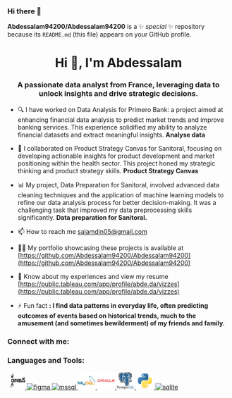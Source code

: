 ### Hi there 👋

**Abdessalam94200/Abdessalam94200** is a ✨ _special_ ✨ repository because its `README.md` (this file) appears on your GitHub profile.

<h1 align="center">Hi 👋, I'm Abdessalam</h1>
<h3 align="center">A passionate data analyst from France, leveraging data to unlock insights and drive strategic decisions.</h3>

- 🔍 I have worked on Data Analysis for Primero Bank: a project aimed at enhancing financial data analysis to predict market trends and improve banking services. This experience solidified my ability to analyze financial datasets and extract meaningful insights. **Analyse data**

- 🤝 I collaborated on Product Strategy Canvas for Sanitoral, focusing on developing actionable insights for product development and market positioning within the health sector. This project honed my strategic thinking and product strategy skills. **Product Strategy Canvas**

- 📊 My project, Data Preparation for Sanitoral, involved advanced data cleaning techniques and the application of machine learning models to refine our data analysis process for better decision-making. It was a challenging task that improved my data preprocessing skills significantly. **Data preparation for Sanitoral.**

- 📫 How to reach me [salamdin05@gmail.com](salamdin05@gmail.com)

- 👨‍💻 My portfolio showcasing these projects is available at [https://github.com/Abdessalam94200/Abdessalam94200](https://github.com/Abdessalam94200/Abdessalam94200)

- 📄 Know about my experiences and view my resume [https://public.tableau.com/app/profile/abde.da/vizzes](https://public.tableau.com/app/profile/abde.da/vizzes)

- ⚡ Fun fact **: I find data patterns in everyday life, often predicting outcomes of events based on historical trends, much to the amusement (and sometimes bewilderment) of my friends and family.**

<h3 align="left">Connect with me:</h3>
<p align="left">
</p>

<h3 align="left">Languages and Tools:</h3>
<p align="left"> <a href="https://canvasjs.com" target="_blank" rel="noreferrer"> <img src="https://raw.githubusercontent.com/Hardik0307/Hardik0307/master/assets/canvasjs-charts.svg" alt="canvasjs" width="40" height="40"/> </a> <a href="https://www.figma.com/" target="_blank" rel="noreferrer"> <img src="https://www.vectorlogo.zone/logos/figma/figma-icon.svg" alt="figma" width="40" height="40"/> </a> <a href="https://www.microsoft.com/en-us/sql-server" target="_blank" rel="noreferrer"> <img src="https://www.svgrepo.com/show/303229/microsoft-sql-server-logo.svg" alt="mssql" width="40" height="40"/> </a> <a href="https://www.mysql.com/" target="_blank" rel="noreferrer"> <img src="https://raw.githubusercontent.com/devicons/devicon/master/icons/mysql/mysql-original-wordmark.svg" alt="mysql" width="40" height="40"/> </a> <a href="https://www.oracle.com/" target="_blank" rel="noreferrer"> <img src="https://raw.githubusercontent.com/devicons/devicon/master/icons/oracle/oracle-original.svg" alt="oracle" width="40" height="40"/> </a> <a href="https://www.postgresql.org" target="_blank" rel="noreferrer"> <img src="https://raw.githubusercontent.com/devicons/devicon/master/icons/postgresql/postgresql-original-wordmark.svg" alt="postgresql" width="40" height="40"/> </a> <a href="https://www.python.org" target="_blank" rel="noreferrer"> <img src="https://raw.githubusercontent.com/devicons/devicon/master/icons/python/python-original.svg" alt="python" width="40" height="40"/> </a> <a href="https://www.sqlite.org/" target="_blank" rel="noreferrer"> <img src="https://www.vectorlogo.zone/logos/sqlite/sqlite-icon.svg" alt="sqlite" width="40" height="40"/> </a> </p>
